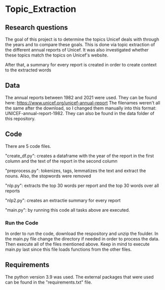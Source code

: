 # Topic_Extraction

## Research questions
The goal of this project is to determine the topics Unicef deals with through the years and to compare these goals. This is done via topic extraction of the different annual reports of Unicef.
It was also investigated whether these topics match the topics on Unicef's website.

After that, a summary for every report is created in order to create context to the extracted words

## Data
The annual reports between 1982 and 2021 were used. They can be found here: https://www.unicef.org/unicef-annual-report
The filenames weren't all the same after the download, so I changed them manually into this format: UNICEF-annual-report-1982.
They can also be found in the data folder of this repository.

## Code
There are 5 code files.

"create_df.py": creates a dataframe with the year of the report in the first column and the text of the report in the second column

"preprocess.py": tokenizes, tags, lemmatizes the text and extract the nouns. Also, the stopwords were removed

"nlp.py": extracts the top 30 words per report and the top 30 words over all reports

"nlp2.py": creates an extractie summary for every report

"main.py": by running this code all tasks above are executed.

### Run the Code
In order to run the code, download the respository and unzip the foulder. In the main.py file change the directory if needed in order to process the data. Then execute all of the files mentioned above. Keep in mind to execute main.py last since this file loads functions from the other files.

## Requirements
The python version 3.9 was used.
The external packages that were used can be found in the "requirements.txt" file.
